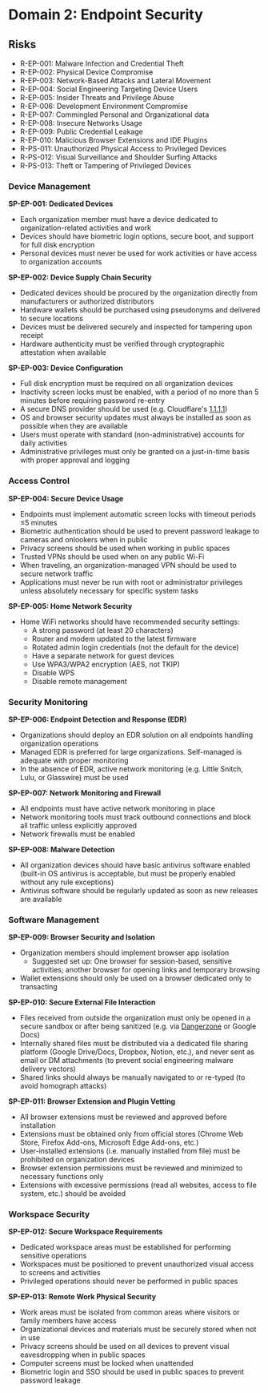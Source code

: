 # Domain 2: Endpoint Security

## Risks

- R-EP-001: Malware Infection and Credential Theft
- R-EP-002: Physical Device Compromise
- R-EP-003: Network-Based Attacks and Lateral Movement
- R-EP-004: Social Engineering Targeting Device Users
- R-EP-005: Insider Threats and Privilege Abuse
- R-EP-006: Development Environment Compromise
- R-EP-007: Commingled Personal and Organizational data
- R-EP-008: Insecure Networks Usage
- R-EP-009: Public Credential Leakage
- R-EP-010: Malicious Browser Extensions and IDE Plugins
- R-PS-011: Unauthorized Physical Access to Privileged Devices
- R-PS-012: Visual Surveillance and Shoulder Surfing Attacks
- R-PS-013: Theft or Tampering of Privileged Devices

### **Device Management**

**SP-EP-001: Dedicated Devices**
- Each organization member must have a device dedicated to organization-related activities and work
- Devices should have biometric login options, secure boot, and support for full disk encryption
- Personal devices must never be used for work activities or have access to organization accounts

**SP-EP-002: Device Supply Chain Security**
- Dedicated devices should be procured by the organization directly from manufacturers or authorized distributors
- Hardware wallets should be purchased using pseudonyms and delivered to secure locations
- Devices must be delivered securely and inspected for tampering upon receipt
- Hardware authenticity must be verified through cryptographic attestation when available

**SP-EP-003: Device Configuration**
- Full disk encryption must be required on all organization devices
- Inactivity screen locks must be enabled, with a period of no more than 5 minutes before requiring password re-entry
- A secure DNS provider should be used (e.g. Cloudflare's [1.1.1.1](https://www.cloudflare.com/learning/dns/what-is-1.1.1.1/))
- OS and browser security updates must always be installed as soon as possible when they are available
- Users must operate with standard (non-administrative) accounts for daily activities
- Administrative privileges must only be granted on a just-in-time basis with proper approval and logging

### **Access Control**

**SP-EP-004: Secure Device Usage**
- Endpoints must implement automatic screen locks with timeout periods ≤5 minutes
- Biometric authentication should be used to prevent password leakage to cameras and onlookers when in public
- Privacy screens should be used when working in public spaces
- Trusted VPNs should be used when on any public Wi-Fi
- When traveling, an organization-managed VPN should be used to secure network traffic
- Applications must never be run with root or administrator privileges unless absolutely necessary for specific system tasks

**SP-EP-005: Home Network Security**
- Home WiFi networks should have recommended security settings:
	- A strong password (at least 20 characters)
	- Router and modem updated to the latest firmware
	- Rotated admin login credentials (not the default for the device)
	- Have a separate network for guest devices
	- Use WPA3/WPA2 encryption (AES, not TKIP)
	- Disable WPS
	- Disable remote management

### **Security Monitoring**

**SP-EP-006: Endpoint Detection and Response (EDR)**
- Organizations should deploy an EDR solution on all endpoints handling organization operations
- Managed EDR is preferred for large organizations. Self-managed is adequate with proper monitoring
- In the absence of EDR, active network monitoring (e.g. Little Snitch, Lulu, or Glasswire) must be used

**SP-EP-007: Network Monitoring and Firewall**
- All endpoints must have active network monitoring in place
- Network monitoring tools must track outbound connections and block all traffic unless explicitly approved
- Network firewalls must be enabled

**SP-EP-008: Malware Detection**
- All organization devices should have basic antivirus software enabled (built-in OS antivirus is acceptable, but must be properly enabled without any rule exceptions)
- Antivirus software should be regularly updated as soon as new releases are available

### **Software Management**

**SP-EP-009: Browser Security and Isolation**
- Organization members should implement browser app isolation
  - Suggested set up: One browser for session-based, sensitive activities; another browser for opening links and temporary browsing
- Wallet extensions should only be used on a browser dedicated only to transacting

**SP-EP-010: Secure External File Interaction**
- Files received from outside the organization must only be opened in a secure sandbox or after being sanitized (e.g. via [Dangerzone](https://dangerzone.rocks/) or Google Docs)
- Internally shared files must be distributed via a dedicated file sharing platform (Google Drive/Docs, Dropbox, Notion, etc.), and never sent as email or DM attachments (to prevent social engineering malware delivery vectors)
- Shared links should always be manually navigated to or re-typed (to avoid homograph attacks)

**SP-EP-011: Browser Extension and Plugin Vetting**
- All browser extensions must be reviewed and approved before installation
- Extensions must be obtained only from official stores (Chrome Web Store, Firefox Add-ons, Microsoft Edge Add-ons, etc.)
- User-installed extensions (i.e. manually installed from file) must be prohibited on organization devices
- Browser extension permissions must be reviewed and minimized to necessary functions only
- Extensions with excessive permissions (read all websites, access to file system, etc.) should be avoided

### **Workspace Security**

**SP-EP-012: Secure Workspace Requirements**
- Dedicated workspace areas must be established for performing sensitive operations
- Workspaces must be positioned to prevent unauthorized visual access to screens and activities
- Privileged operations should never be performed in public spaces

**SP-EP-013: Remote Work Physical Security**
- Work areas must be isolated from common areas where visitors or family members have access
- Organizational devices and materials must be securely stored when not in use
- Privacy screens should be used on all devices to prevent visual eavesdropping when in public spaces
- Computer screens must be locked when unattended
- Biometric login and SSO should be used in public spaces to prevent password leakage